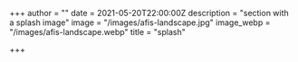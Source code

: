 +++
author = ""
date = 2021-05-20T22:00:00Z
description = "section with a splash image"
image = "/images/afis-landscape.jpg"
image_webp = "/images/afis-landscape.webp"
title = "splash"

+++
